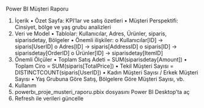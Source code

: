Power BI Müşteri Raporu
1. İçerik
•	Özet Sayfa: KPI’lar ve satış özetleri
•	Müşteri Perspektifi: Cinsiyet, bölge ve yaş grubu analizleri
2. Veri ve Model
•	Tablolar: Kullanıcılar, Adres, Ürünler, siparis, siparisdetay, Bölgeler
•	Önemli ilişkiler:
o	Kullanıcılar[ID] → siparis[UserID]
o	Adres[ID] → siparis[AddressID]
o	siparis[ID] → siparisdetay[OrderID]
o	Ürünler[ID] → siparisdetay[ItemID]
3. Önemli Ölçüler
•	Toplam Satış Adeti = SUM(siparisdetay[Amount])
•	Toplam Ciro = SUM(siparis[TotalPrice])
•	Tekil Müşteri Sayısı = DISTINCTCOUNT(siparis[UserID])
•	Kadın Müşteri Sayısı / Erkek Müşteri Sayısı
•	Yaş Grubuna Göre Satış, Bölgelere Göre Müşteri Sayısı, vb.
4. Kullanım
1.	powerbı_proje_musteri_raporu.pbix dosyasını Power BI Desktop’ta aç
2.	Refresh ile verileri güncelle
